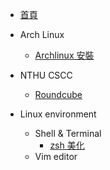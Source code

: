 * [首頁](_mainpage/main.md)
* Arch Linux
    * [Archlinux 安裝](archlinux.md)

* NTHU CSCC
    * [Roundcube](_CSCC/Roundcube.md)

* Linux environment
    * Shell & Terminal
        * [zsh 美化](_Linux/shell/zsh.md)
    * Vim editor